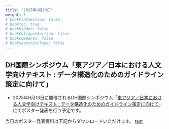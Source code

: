 ```yaml
---
title: "2025年9月13日"
weight: 5
# bookFlatSection: false
# bookToc: true
# bookHidden: false
# bookCollapseSection: false
# bookComments: false
# bookSearchExclude: false
---
```

## DH国際シンポジウム「東アジア／日本における人文学向けテキスト : データ構造化のためのガイドライン策定に向けて」
* 2025年9月13日に開催されるDH国際シンポジウム「[東アジア／日本における人文学向けテキスト : データ構造化のためのガイドライン策定に向けて](https://tei.dhii.jp/activities/dh-teisympo2025)」にてポスター発表を行う予定です。

当日のポスター発表資料は下記からダウンロードいただけます。
[test](https://github.com/dhlibrarianstudygroup/website/blob/b4f154d1dc77e352de188e468341e2bec72b8020/static/sample.pdf)
